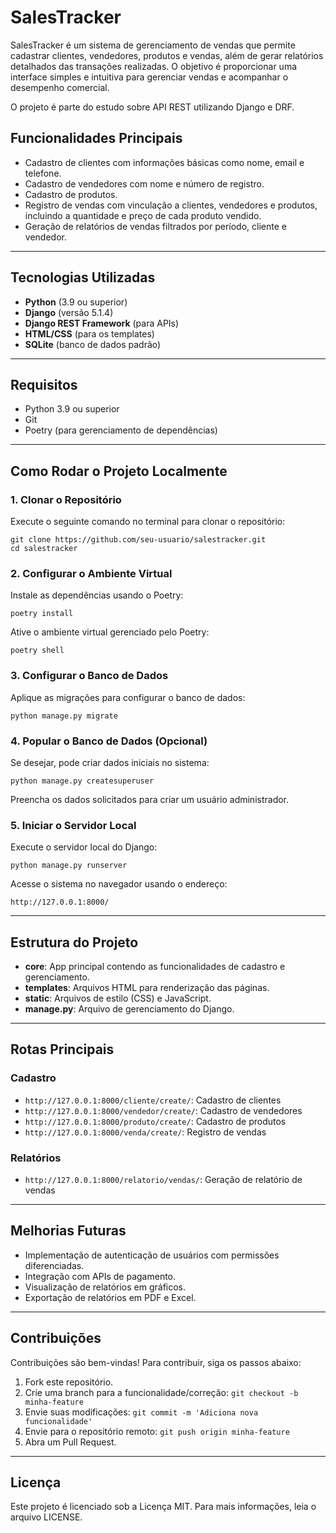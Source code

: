 # SalesTracker

SalesTracker é um sistema de gerenciamento de vendas que permite cadastrar clientes, vendedores, produtos e vendas, além de gerar relatórios detalhados das transações realizadas. O objetivo é proporcionar uma interface simples e intuitiva para gerenciar vendas e acompanhar o desempenho comercial.


O projeto é parte do estudo sobre API REST utilizando Django e DRF.

## Funcionalidades Principais

- Cadastro de clientes com informações básicas como nome, email e telefone.
- Cadastro de vendedores com nome e número de registro.
- Cadastro de produtos.
- Registro de vendas com vinculação a clientes, vendedores e produtos, incluindo a quantidade e preço de cada produto vendido.
- Geração de relatórios de vendas filtrados por período, cliente e vendedor.

---

## Tecnologias Utilizadas

- **Python** (3.9 ou superior)
- **Django** (versão 5.1.4)
- **Django REST Framework** (para APIs)
- **HTML/CSS** (para os templates)
- **SQLite** (banco de dados padrão)

---

## Requisitos

- Python 3.9 ou superior
- Git
- Poetry (para gerenciamento de dependências)

---

## Como Rodar o Projeto Localmente

### 1. Clonar o Repositório

Execute o seguinte comando no terminal para clonar o repositório:

```
git clone https://github.com/seu-usuario/salestracker.git
cd salestracker
```

### 2. Configurar o Ambiente Virtual

Instale as dependências usando o Poetry:

```
poetry install
```

Ative o ambiente virtual gerenciado pelo Poetry:

```
poetry shell
```

### 3. Configurar o Banco de Dados

Aplique as migrações para configurar o banco de dados:

```
python manage.py migrate
```

### 4. Popular o Banco de Dados (Opcional)

Se desejar, pode criar dados iniciais no sistema:

```
python manage.py createsuperuser
```

Preencha os dados solicitados para criar um usuário administrador.

### 5. Iniciar o Servidor Local

Execute o servidor local do Django:

```
python manage.py runserver
```

Acesse o sistema no navegador usando o endereço:

```
http://127.0.0.1:8000/
```

---

## Estrutura do Projeto

- **core**: App principal contendo as funcionalidades de cadastro e gerenciamento.
- **templates**: Arquivos HTML para renderização das páginas.
- **static**: Arquivos de estilo (CSS) e JavaScript.
- **manage.py**: Arquivo de gerenciamento do Django.

---

## Rotas Principais

### Cadastro

- `http://127.0.0.1:8000/cliente/create/`: Cadastro de clientes
- `http://127.0.0.1:8000/vendedor/create/`: Cadastro de vendedores
- `http://127.0.0.1:8000/produto/create/`: Cadastro de produtos
- `http://127.0.0.1:8000/venda/create/`: Registro de vendas

### Relatórios

- `http://127.0.0.1:8000/relatorio/vendas/`: Geração de relatório de vendas

---

## Melhorias Futuras

- Implementação de autenticação de usuários com permissões diferenciadas.
- Integração com APIs de pagamento.
- Visualização de relatórios em gráficos.
- Exportação de relatórios em PDF e Excel.

---

## Contribuições

Contribuições são bem-vindas! Para contribuir, siga os passos abaixo:

1. Fork este repositório.
2. Crie uma branch para a funcionalidade/correção: `git checkout -b minha-feature`
3. Envie suas modificações: `git commit -m 'Adiciona nova funcionalidade'`
4. Envie para o repositório remoto: `git push origin minha-feature`
5. Abra um Pull Request.

---

## Licença

Este projeto é licenciado sob a Licença MIT. Para mais informações, leia o arquivo LICENSE.